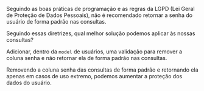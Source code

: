Seguindo as boas práticas de programação e as regras da LGPD (Lei Geral de Proteção de Dados Pessoais), não é recomendado retornar a senha do usuário de forma padrão nas consultas.

Seguindo essas diretrizes, qual melhor solução podemos aplicar às nossas consultas?

Adicionar, dentro da `model` de usuários, uma validação para remover a coluna senha e não retornar ela de forma padrão nas consultas.

Removendo a coluna senha das consultas de forma padrão e retornando ela apenas em casos de uso extremo, podemos aumentar a proteção dos dados do usuário.